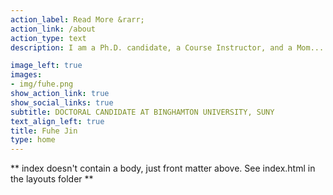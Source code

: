 ```yaml
---
action_label: Read More &rarr;
action_link: /about
action_type: text
description: I am a Ph.D. candidate, a Course Instructor, and a Mom... yep, multitasking is my survival mechanism. I am interested in applying advanced research methods and multilevel perspectives to understand group dynamics and leadership in organizations. I am particularly interested in studying leadership in virtual groups. I’m devoted to becoming a researcher and educator who can advance knowledge and inspire others.

image_left: true
images:
- img/fuhe.png
show_action_link: true
show_social_links: true
subtitle: DOCTORAL CANDIDATE AT BINGHAMTON UNIVERSITY, SUNY
text_align_left: true
title: Fuhe Jin
type: home
---
```


** index doesn't contain a body, just front matter above.
See index.html in the layouts folder **
